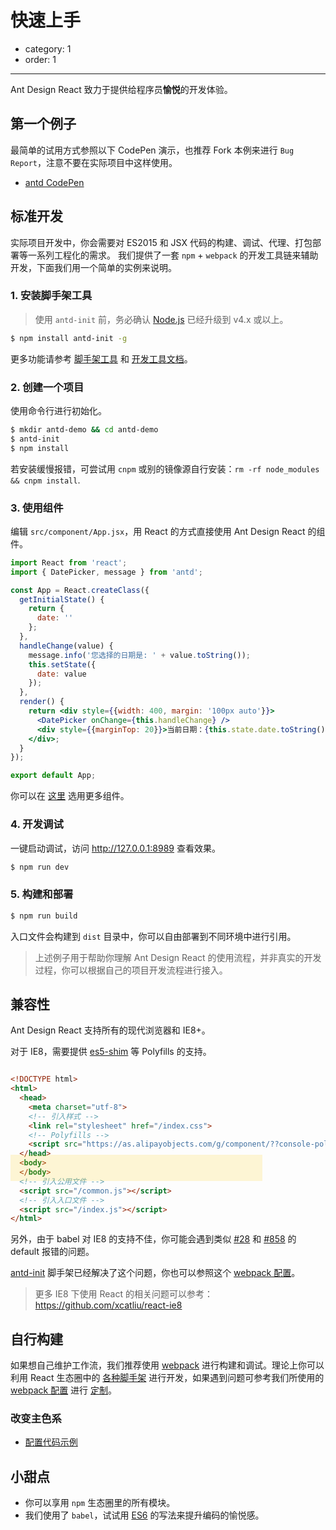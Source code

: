 # 快速上手

- category: 1
- order: 1

---

Ant Design React 致力于提供给程序员**愉悦**的开发体验。

## 第一个例子

最简单的试用方式参照以下 CodePen 演示，也推荐 Fork 本例来进行 `Bug Report`，注意不要在实际项目中这样使用。

- [antd CodePen](http://codepen.io/anon/pen/pgdXYp?editors=001)


## 标准开发

实际项目开发中，你会需要对 ES2015 和 JSX 代码的构建、调试、代理、打包部署等一系列工程化的需求。
我们提供了一套 `npm` + `webpack` 的开发工具链来辅助开发，下面我们用一个简单的实例来说明。

### 1. 安装脚手架工具

> 使用 `antd-init` 前，务必确认 [Node.js](https://nodejs.org/en/) 已经升级到 v4.x 或以上。

```bash
$ npm install antd-init -g
```

更多功能请参考 [脚手架工具](https://github.com/ant-design/antd-init/) 和 [开发工具文档](http://ant-tool.github.io/)。

### 2. 创建一个项目

使用命令行进行初始化。

```bash
$ mkdir antd-demo && cd antd-demo
$ antd-init
$ npm install
```

若安装缓慢报错，可尝试用 `cnpm` 或别的镜像源自行安装：`rm -rf node_modules && cnpm install`.

### 3. 使用组件

编辑 `src/component/App.jsx`，用 React 的方式直接使用 Ant Design React 的组件。

```jsx
import React from 'react';
import { DatePicker, message } from 'antd';

const App = React.createClass({
  getInitialState() {
    return {
      date: ''
    };
  },
  handleChange(value) {
    message.info('您选择的日期是: ' + value.toString());
    this.setState({
      date: value
    });
  },
  render() {
    return <div style={{width: 400, margin: '100px auto'}}>
      <DatePicker onChange={this.handleChange} />
      <div style={{marginTop: 20}}>当前日期：{this.state.date.toString()}</div>
    </div>;
  }
});

export default App;
```

你可以在 [这里](/components/button) 选用更多组件。

### 4. 开发调试

一键启动调试，访问 http://127.0.0.1:8989 查看效果。

```bash
$ npm run dev
```

### 5. 构建和部署

```bash
$ npm run build
```

入口文件会构建到 `dist` 目录中，你可以自由部署到不同环境中进行引用。

> 上述例子用于帮助你理解 Ant Design React 的使用流程，并非真实的开发过程，你可以根据自己的项目开发流程进行接入。

## 兼容性

Ant Design React 支持所有的现代浏览器和 IE8+。

对于 IE8，需要提供 [es5-shim](http://facebook.github.io/react/docs/working-with-the-browser.html#browser-support-and-polyfills) 等 Polyfills 的支持。

<div class="code-line-highlight"></div>

<style>
.code-line-highlight {
  box-shadow: 0px 184px 0px rgba(255, 207, 0, 0.16);
  height: 42px;
  margin-top: -42px;
  position: relative;
  z-index: 1;
  width: 80%;
}
</style>

```html
<!DOCTYPE html>
<html>
  <head>
    <meta charset="utf-8">
    <!-- 引入样式 -->
    <link rel="stylesheet" href="/index.css">
    <!-- Polyfills -->
    <script src="https://as.alipayobjects.com/g/component/??console-polyfill/0.2.2/index.js,es5-shim/4.5.7/es5-shim.min.js,es5-shim/4.5.7/es5-sham.min.js,html5shiv/3.7.2/html5shiv.min.js,media-match/2.0.2/media.match.min.js"></script>
  </head>
  <body>
  </body>
  <!-- 引入公用文件 -->
  <script src="/common.js"></script>
  <!-- 引入入口文件 -->
  <script src="/index.js"></script>
</html>
```

另外，由于 babel 对 IE8 的支持不佳，你可能会遇到类似 [#28](https://github.com/ant-tool/atool-build/issues/28) 和 [#858](https://github.com/ant-design/ant-design/issues/858) 的 default 报错的问题。

[antd-init](http://github.com/ant-design/antd-init) 脚手架已经解决了这个问题，你也可以参照这个 [webpack 配置](https://github.com/ant-design/antd-init/blob/8c4a55d205c82a6ad87814bbf997696051713d58/boilerplate/webpack.config.js#L10-L14)。

> 更多 IE8 下使用 React 的相关问题可以参考：https://github.com/xcatliu/react-ie8

## 自行构建

如果想自己维护工作流，我们推荐使用 [webpack](http://webpack.github.io/) 进行构建和调试。理论上你可以利用 React 生态圈中的 [各种脚手架](https://github.com/enaqx/awesome-react#boilerplates) 进行开发，如果遇到问题可参考我们所使用的 [webpack 配置](https://github.com/ant-tool/atool-build/blob/master/src/getWebpackCommonConfig.js) 进行 [定制](http://ant-tool.github.io/webpack-config.htm)。

### 改变主色系

- [配置代码示例](https://github.com/ant-design/antd-init/tree/master/examples/customize-antd-theme)

## 小甜点

- 你可以享用 `npm` 生态圈里的所有模块。
- 我们使用了 `babel`，试试用 [ES6](http://babeljs.io/blog/2015/06/07/react-on-es6-plus/) 的写法来提升编码的愉悦感。
